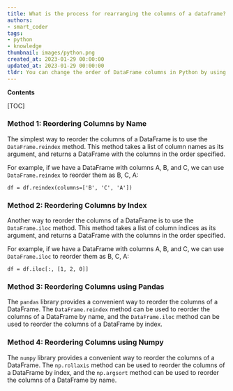 ```yaml
---
title: What is the process for rearranging the columns of a dataframe?
authors:
- smart_coder
tags:
- python
- knowledge
thumbnail: images/python.png
created_at: 2023-01-29 00:00:00
updated_at: 2023-01-29 00:00:00
tldr: You can change the order of DataFrame columns in Python by using the df.reindex() method.
---
```


**Contents**

[TOC]

### Method 1: Reordering Columns by Name

The simplest way to reorder the columns of a DataFrame is to use the `DataFrame.reindex` method. This method takes a list of column names as its argument, and returns a DataFrame with the columns in the order specified.

For example, if we have a DataFrame with columns A, B, and C, we can use `DataFrame.reindex` to reorder them as B, C, A:

```
df = df.reindex(columns=['B', 'C', 'A'])
```

### Method 2: Reordering Columns by Index

Another way to reorder the columns of a DataFrame is to use the `DataFrame.iloc` method. This method takes a list of column indices as its argument, and returns a DataFrame with the columns in the order specified.

For example, if we have a DataFrame with columns A, B, and C, we can use `DataFrame.iloc` to reorder them as B, C, A:

```
df = df.iloc[:, [1, 2, 0]]
```

### Method 3: Reordering Columns using Pandas

The `pandas` library provides a convenient way to reorder the columns of a DataFrame. The `DataFrame.reindex` method can be used to reorder the columns of a DataFrame by name, and the `DataFrame.iloc` method can be used to reorder the columns of a DataFrame by index.

### Method 4: Reordering Columns using Numpy

The `numpy` library provides a convenient way to reorder the columns of a DataFrame. The `np.rollaxis` method can be used to reorder the columns of a DataFrame by index, and the `np.argsort` method can be used to reorder the columns of a DataFrame by name.
